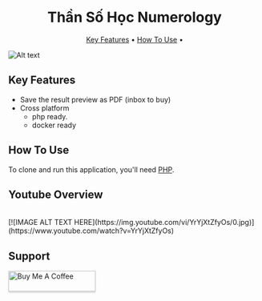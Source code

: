 
<h1 align="center">
  <br>
  Thần Số Học Numerology
  <br>
</h1>

<p align="center">
  <a href="#key-features">Key Features</a> •
  <a href="#how-to-use">How To Use</a> •

</p>


<img src="https://github.com/liesyx/Than-so-hoc-numerology/assets/63604038/c6b7151e-8a4c-43b5-ad51-b9bef4d41fe4" alt="Alt text" title="Main Web site">


## Key Features
* Save the result preview as PDF (inbox to buy)
* Cross platform
  - php ready.
  - docker ready
## How To Use

To clone and run this application, you'll need [PHP](https://www.php.net/).
<br>

## Youtube Overview
<br>
[![IMAGE ALT TEXT HERE](https://img.youtube.com/vi/YrYjXtZfyOs/0.jpg)](https://www.youtube.com/watch?v=YrYjXtZfyOs)

## Support

<a href="https://www.buymeacoffee.com/liesy" target="_blank"><img src="https://www.buymeacoffee.com/assets/img/custom_images/purple_img.png" alt="Buy Me A Coffee" style="height: 41px !important;width: 174px !important;box-shadow: 0px 3px 2px 0px rgba(190, 190, 190, 0.5) !important;-webkit-box-shadow: 0px 3px 2px 0px rgba(190, 190, 190, 0.5) !important;" ></a>


